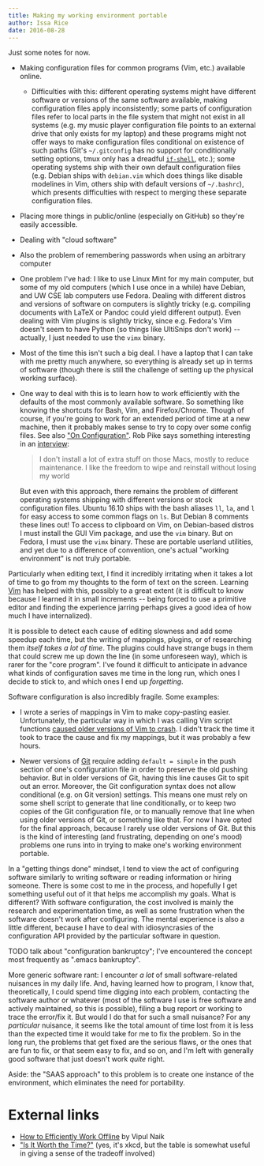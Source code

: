 ```yaml
---
title: Making my working environment portable
author: Issa Rice
date: 2016-08-28
---
```


Just some notes for now.

-   Making configuration files for common programs (Vim, etc.) available
    online.
    -   Difficulties with this: different operating systems might have
        different software or versions of the same software available, making
        configuration files apply inconsistently; some parts of configuration
        files refer to local parts in the file system that might not exist in
        all systems (e.g. my music player configuration file points to an
        external drive that only exists for my laptop) and these programs might
        not offer ways to make configuration files conditional on existence of
        such paths (Git's `~/.gitconfig` has no support for conditionally
        setting options, tmux only has a dreadful
        [`if-shell`](https://shapeshed.com/custom-vim-bindings-in-tmux-2-4/),
        etc.); some operating systems ship with their own default
        configuration files (e.g. Debian ships with `debian.vim` which does
        things like disable modelines in Vim, others ship with default versions
        of `~/.bashrc`), which presents difficulties with respect to merging
        these separate configuration files.
-   Placing more things in public/online (especially on GitHub) so they're
    easily accessible.
-   Dealing with "cloud software"
-   Also the problem of remembering passwords when using an arbitrary computer
-   One problem I've had: I like to use Linux Mint for my main computer, but
    some of my old computers (which I use once in a while) have Debian, and UW
    CSE lab computers use Fedora. Dealing with different distros and versions
    of software on computers is slightly tricky (e.g. compiling documents with
    LaTeX or Pandoc could yield different output). Even dealing with Vim
    plugins is slightly tricky, since e.g. Fedora's Vim doesn't seem to have
    Python (so things like UltiSnips don't work) -- actually, I just needed to
    use the `vimx` binary.
-   Most of the time this isn't such a big deal. I have a laptop that I can
    take with me pretty much anywhere, so everything is already set up in terms
    of software (though there is still the challenge of setting up the physical
    working surface).
-   One way to deal with this is to learn how to work efficiently with the
    defaults of the most commonly available software.
    So something like knowing the shortcuts for Bash, Vim, and Firefox/Chrome.
    Though of course, if you're going to work for an extended period of time at
    a new machine, then it probably makes sense to try to copy over some config
    files.
    See also ["On Configuration"](http://sstephenson.us/posts/on-configuration).
    Rob Pike says something interesting in an
    [interview](https://usesthis.com/interviews/rob.pike/):

    > I don't install a lot of extra stuff on those Macs, mostly to reduce
    > maintenance. I like the freedom to wipe and reinstall without losing my
    > world

    But even with this approach, there remains the problem of different
    operating systems shipping with different versions or stock configuration
    files.
    Ubuntu 16.10 ships with the bash aliases `ll`, `la`, and `l` for easy
    access to some common flags on `ls`.
    But Debian 8 comments these lines out!
    To access to clipboard on Vim, on Debian-based distros I must install the
    GUI Vim package, and use the `vim` binary.
    But on Fedora, I must use the `vimx` binary.
    These are portable userland utilities, and yet due to a difference of
    convention, one's actual "working environment" is not truly portable.

  <!-- * The [principle of temporal locality][loc] says that the same values are accessed frequently. In terms of web URLs, this means that if I visit each of Facebook and Gmail once, then Firefox will remember a much larger fraction of the -->

Particularly when editing text, I find it incredibly irritating when it takes a
lot of time to go from my thoughts to the form of text on the screen.
Learning [Vim](wiki/vim.md) has helped with this, possibly to a great extent
(it is difficult to know because I learned it in small increments -- being
forced to use a primitive editor and finding the experience jarring perhaps
gives a good idea of how much I have internalized).

It is possible to detect each cause of editing slowness and add some speedup
each time, but the writing of mappings, plugins, or of researching them *itself
takes a lot of time*.
The plugins could have strange bugs in them that could screw me up down the
line (in some unforeseen way), which is rarer for the "core program".
I've found it difficult to anticipate in advance what kinds of configuration
saves me time in the long run, which ones I decide to stick to, and which ones
I end up *forgetting*.

Software configuration is also incredibly fragile.
Some examples:

- I wrote a series of mappings in Vim to make copy-pasting easier.
  Unfortunately, the particular way in which I was calling Vim script functions
  [caused older versions of Vim to crash](https://github.com/riceissa/vim-cuaccp/blob/595787e9e9a0ee68143fedb4124fedb663f7d1d1/plugin/cuaccp.vim#L17-L24).
  I didn't track the time it took to trace the cause and fix my mappings, but
  it was probably a few hours.
  <!-- rewrite: Was spending these few hours in frustration to make copy-pasting using this
  mapping not crash Vim so that I would save time each time I copy-pasted
  something in older versions of Vim and save myself from minor frustration
  each time I copy-pasted worth it? -->

- Newer versions of [Git](wiki/git.md) require adding `default = simple` in the
  push section of one's configuration file in order to preserve the old pushing
  behavior.
  But in older versions of Git, having this line causes Git to spit out an
  error.
  Moreover, the Git configuration syntax does not allow conditional (e.g. on
  Git version) settings.
  This means one must rely on some shell script to generate that line
  conditionally, or to keep two copies of the Git configuration file, or to
  manually remove that line when using older versions of Git, or something like
  that.
  For now I have opted for the final approach, because I rarely use older
  versions of Git.
  But this is the kind of interesting (and frustrating, depending on one's
  mood) problems one runs into in trying to make one's working environment
  portable.

In a "getting things done" mindset, I tend to view the act of configuring
software similarly to writing software or reading information or hiring
someone.
There is some cost to me in the process, and hopefully I get something useful
out of it that helps me accomplish my goals.
What is different?
With software configuration, the cost involved is mainly the research and
experimentation time, as well as some frustration when the software doesn't
work after configuring.
The mental experience is also a little different, because I have to deal with
idiosyncrasies of the configuration API provided by the particular software in
question.

TODO talk about "configuration bankruptcy"; I've encountered the concept most
frequently as ".emacs bankruptcy".

More generic software rant: I encounter *a lot* of small software-related
nuisances in my daily life.
And, having learned how to program, I know that, theoretically, I could spend
time digging into each problem, contacting the software author or whatever
(most of the software I use is free software and actively maintained, so this
is possible), filing a bug report or working to trace the error/fix it.
But would I do that for such a small nuisance?
For any *particular* nuisance, it seems like the total amount of time lost from
it is less than the expected time it would take for me to fix the problem.
So in the long run, the problems that get fixed are the serious flaws, or the
ones that are fun to fix, or that seem easy to fix, and so on, and I'm left
with generally good software that just doesn't work *quite* right.

Aside: the "SAAS approach" to this problem is to create one instance of the
environment, which eliminates the need for portability.

# External links

-   [How to Efficiently Work Offline](http://www.wikihow.com/Efficiently-Work-Offline) by Vipul Naik
-   ["Is It Worth the Time?"](https://xkcd.com/1205/) (yes, it's xkcd, but the
    table is somewhat useful in giving a sense of the tradeoff involved)

[loc]: https://en.wikipedia.org/wiki/Locality_of_reference

